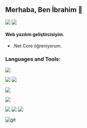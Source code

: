 <!--### Hi there 👋


**ibrahimGZR/ibrahimGZR** is a ✨ _special_ ✨ repository because its `README.md` (this file) appears on your GitHub profile.

Here are some ideas to get you started:

- 🔭 I’m currently working on ...
- 🌱 I’m currently learning ...
- 👯 I’m looking to collaborate on ...
- 🤔 I’m looking for help with ...
- 💬 Ask me about ...
- 📫 How to reach me: ...
- 😄 Pronouns: ...
- ⚡ Fun fact: ...
-->

## Merhaba, Ben İbrahim 👋

  <!-- <a href="https://www.linkedin.com/in/ibrahimgezer92/" target=new><img src="https://i.ibb.co/Sf8y588/Ads-z-tasar-m-1.png" border="0"></a> -->
  <a href="mailto:ibrahimgezer92@gmail.com"><img src="https://img.shields.io/badge/-Mail-orange?style=for-the-badge&logo=gmail&logoColor=white"/></a>
  <a href="https://www.linkedin.com/in/ibrahimgezer92/"><img src="https://img.shields.io/badge/-Linkedin-blue?style=for-the-badge&logo=linkedin&logoColor=white"/></a>
  
  
####  Web yazılım geliştircisiyim.

- .Net Core öğreniyorum.



### Languages and Tools:

<img src="https://img.shields.io/badge/C%23-239120?style=for-the-badge&logo=c-sharp&logoColor=white"></img>

<img src="https://img.shields.io/badge/-ASP.NET%20MVC-orange?style=for-the-badge&logo=.net&logoColor=white"></img>
<img src="https://img.shields.io/badge/.NETCore-black?style=for-the-badge&logo=.net&logoColor=white"></img>

<img src="https://img.shields.io/badge/Microsoft_SQL_Server-CC2927?style=for-the-badge&logo=microsoft-sql-server&logoColor=white"></img>

<img src="https://img.shields.io/badge/JavaScript-F7DF1E?style=for-the-badge&logo=javascript&logoColor=black"></img>

<img src="https://img.shields.io/badge/HTML5-E34F26?style=for-the-badge&logo=html5&logoColor=white"></img>
<img src="https://img.shields.io/badge/CSS3-1572B6?style=for-the-badge&logo=css3&logoColor=white"></img>
<img src="https://img.shields.io/badge/Bootstrap-563D7C?style=for-the-badge&logo=bootstrap&logoColor=white"></img>

<img src="https://img.shields.io/badge/git-F05032.svg?style=for-the-badge&logo=git&logoColor=white" alt="git">



